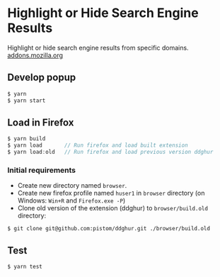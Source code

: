 # Highlight or Hide Search Engine Results
Highlight or hide search engine results from specific domains.
[addons.mozilla.org](https://addons.mozilla.org/pl/firefox/addon/hide-unwanted-search-engine-results/)

## Develop popup
```js
$ yarn
$ yarn start
```

## Load in Firefox
```js
$ yarn build
$ yarn load       // Run firefox and load built extension
$ yarn load:old   // Run firefox and load previous version ddghur
```
### Initial requirements
- Create new directory named `browser`.
- Create new firefox profile named `huser1` in `browser` directory (on Windows: `Win+R` and `Firefox.exe -P`)
- Clone old version of the extension (ddghur) to `browser/build.old` directory: 
```
$ git clone git@github.com:pistom/ddghur.git ./browser/build.old
```

## Test
```js
$ yarn test
```
